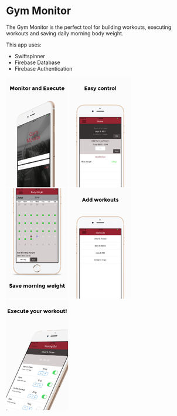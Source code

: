 # Gym Monitor
The Gym Monitor is the perfect tool for building workouts, executing workouts and saving daily morning body weight.

This app uses:
* Swiftspinner
* Firebase Database
* Firebase Authentication

<img src="Images/LoginPage.jpg" height="300"> <img src="Images/MainPage.jpg" height="300"> <img src="Images/CalendarPage.jpg" height="300"> <img src="Images/WorkoutPage.jpg" height="300"> <img src="Images/ExecuteWorkoutPage.jpg" height="300"> 
